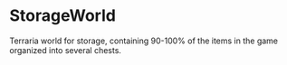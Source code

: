 # StorageWorld
 Terraria world for storage, containing 90-100% of the items in the game organized into several chests.
